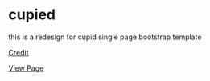# cupied
this is a redesign for cupid single page bootstrap template 

[Credit](https://scripteden.com/download/cupid-single-page-bootstrap-template/)

[View Page](https://ahmed-elbessfy.github.io/cupied/)
